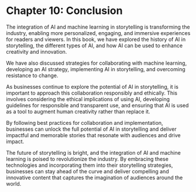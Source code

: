 Chapter 10: Conclusion
======================

The integration of AI and machine learning in storytelling is transforming the industry, enabling more personalized, engaging, and immersive experiences for readers and viewers. In this book, we have explored the history of AI in storytelling, the different types of AI, and how AI can be used to enhance creativity and innovation.

We have also discussed strategies for collaborating with machine learning, developing an AI strategy, implementing AI in storytelling, and overcoming resistance to change.

As businesses continue to explore the potential of AI in storytelling, it is important to approach this collaboration responsibly and ethically. This involves considering the ethical implications of using AI, developing guidelines for responsible and transparent use, and ensuring that AI is used as a tool to augment human creativity rather than replace it.

By following best practices for collaboration and implementation, businesses can unlock the full potential of AI in storytelling and deliver impactful and memorable stories that resonate with audiences and drive impact.

The future of storytelling is bright, and the integration of AI and machine learning is poised to revolutionize the industry. By embracing these technologies and incorporating them into their storytelling strategies, businesses can stay ahead of the curve and deliver compelling and innovative content that captures the imagination of audiences around the world.


